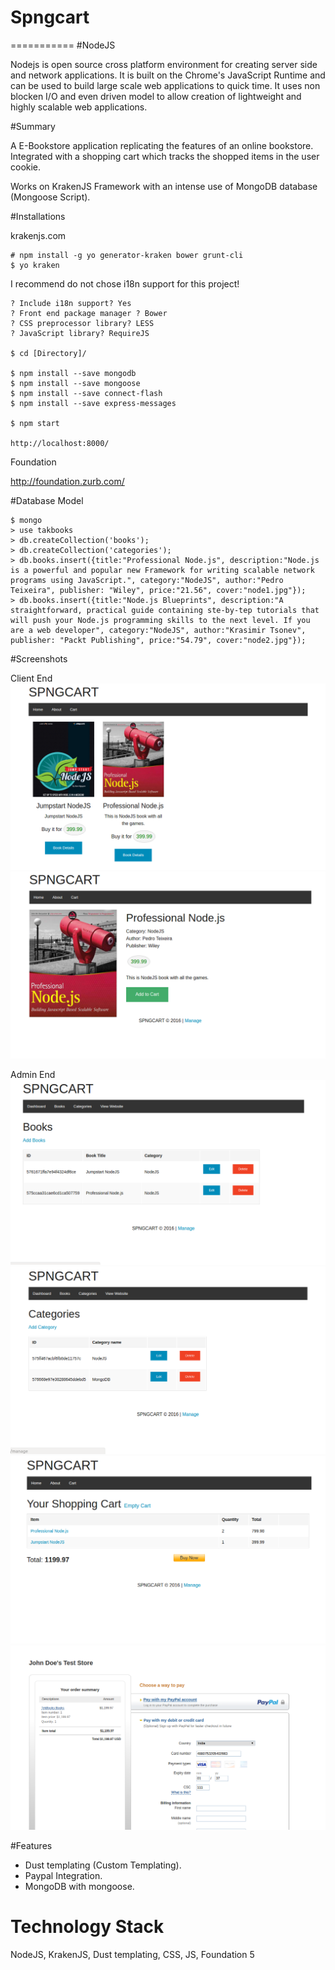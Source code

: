 # Spngcart
===========
#NodeJS

Nodejs is open source cross platform environment for creating server side and network applications. It is built on the Chrome's JavaScript Runtime and can be used to build large scale web applications to quick time. It uses non blocken I/O and even driven model to allow creation of lightweight and highly scalable web applications.

#Summary 

A E-Bookstore application replicating the features of an online bookstore. Integrated with a shopping cart which tracks the shopped items in the user cookie.

Works on KrakenJS Framework with an intense use of MongoDB database (Mongoose Script).

#Installations

krakenjs.com

    # npm install -g yo generator-kraken bower grunt-cli
    $ yo kraken

I recommend do not chose i18n support for this project!

    ? Include i18n support? Yes
    ? Front end package manager ? Bower
    ? CSS preprocessor library? LESS
    ? JavaScript library? RequireJS

    $ cd [Directory]/

    $ npm install --save mongodb
    $ npm install --save mongoose
    $ npm install --save connect-flash
    $ npm install --save express-messages

    $ npm start

    http://localhost:8000/


Foundation

http://foundation.zurb.com/


#Database Model

    $ mongo
    > use takbooks
    > db.createCollection('books');
    > db.createCollection('categories');
    > db.books.insert({title:"Professional Node.js", description:"Node.js is a powerful and popular new Framework for writing scalable network programs using JavaScript.", category:"NodeJS", author:"Pedro Teixeira", publisher: "Wiley", price:"21.56", cover:"node1.jpg"});
    > db.books.insert({title:"Node.js Blueprints", description:"A straightforward, practical guide containing ste-by-tep tutorials that will push your Node.js programming skills to the next level. If you are a web developer", category:"NodeJS", author:"Krasimir Tsonev", publisher: "Packt Publishing", price:"54.79", cover:"node2.jpg"});

#Screenshots

Client End
![Application](/img/01.bmp?raw=true)
![Application](/img/1.bmp?raw=true)

Admin End
![Application](/img/2.bmp?raw=true)
![Application](/img/3.bmp?raw=true)
![Application](/img/4.bmp?raw=true)
![Application](/img/5.bmp?raw=true)



#Features

- Dust templating (Custom Templating).
- Paypal Integration.
- MongoDB with mongoose.

# Technology Stack

NodeJS, KrakenJS, Dust templating, CSS, JS, Foundation 5

